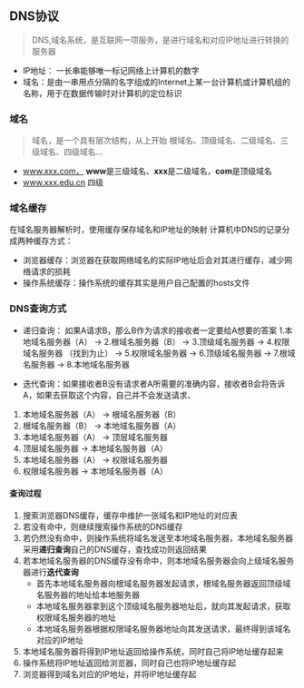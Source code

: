 ## DNS协议

> DNS,域名系统，是互联网一项服务，是进行域名和对应IP地址进行转换的服务器


- IP地址： 一长串能够唯一标记网络上计算机的数字
- 域名：是由一串用点分隔的名字组成的Internet上某一台计算机或计算机组的名称，用于在数据传输时对计算机的定位标识


### 域名
> 域名，是一个具有层次结构，从上开始 根域名、顶级域名、二级域名、三级域名、四级域名...

- www.xxx.com， **www**是三级域名、**xxx**是二级域名，**com**是顶级域名
- www.xxx.edu.cn  四级

### 域名缓存
在域名服务器解析时，使用缓存保存域名和IP地址的映射
计算机中DNS的记录分成两种缓存方式：
- 浏览器缓存：浏览器在获取网络域名的实际IP地址后会对其进行缓存，减少网络请求的损耗
- 操作系统缓存：操作系统的缓存其实是用户自己配置的hosts文件


### DNS查询方式
- 递归查询： 如果A请求B，那么B作为请求的接收者一定要给A想要的答案
1.本地域名服务器（A） -> 2.根域名服务器（B） -> 3.顶级域名服务器 -> 4.权限域名服务器 （找到为止） -> 5.权限域名服务器 -> 6.顶级域名服务器 -> 7.根域名服务器 -> 8.本地域名服务器 

- 迭代查询：如果接收者B没有请求者A所需要的准确内容，接收者B会将告诉A，如果去获取这个内容，自己并不会发送请求、
1. 本地域名服务器（A） -> 根域名服务器（B）
2. 根域名服务器（B） -> 本地域名服务器（A）
3. 本地域名服务器（A） -> 顶层域名服务器
4. 顶层域名服务器 -> 本地域名服务器（A）
5. 本地域名服务器（A） -> 权限域名服务器
6. 权限域名服务器 -> 本地域名服务器（A）


#### 查询过程
1. 搜索浏览器DNS缓存，缓存中维护一张域名和IP地址的对应表
2. 若没有命中，则继续搜索操作系统的DNS缓存
3. 若仍然没有命中，则操作系统将域名发送至本地域名服务器，本地域名服务器采用**递归查询**自己的DNS缓存，查找成功则返回结果
4. 若本地域名服务器的DNS缓存没有命中，则本地域名服务器会向上级域名服务器进行**迭代查询**
    - 首先本地域名服务器向根域名服务器发起请求，根域名服务器返回顶级域名服务器的地址给本地服务器
    - 本地域名服务器拿到这个顶级域名服务器地址后，就向其发起请求，获取权限域名服务器的地址
    - 本地域名服务器根据权限域名服务器地址向其发送请求，最终得到该域名对应的IP地址
5. 本地域名服务器将得到IP地址返回给操作系统，同时自己将IP地址缓存起来
6. 操作系统将IP地址返回给浏览器，同时自己也将IP地址缓存起
7. 浏览器得到域名对应的IP地址，并将IP地址缓存起